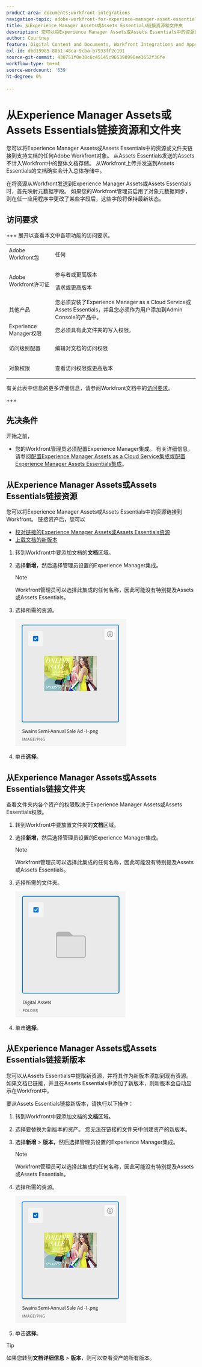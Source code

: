 ```yaml
---
product-area: documents;workfront-integrations
navigation-topic: adobe-workfront-for-experince-manager-asset-essentials
title: 从Experience Manager Assets或Assets Essentials链接资源和文件夹
description: 您可以将Experience Manager Assets或Assets Essentials中的资源或文件夹链接到支持文档的任何Adobe Workfront对象。 从Assets Essentials发送的Assets不计入Workfront中的整体文档存储。 从Workfront上传并发送到Assets Essentials的文档确实会计入总体存储中。
author: Courtney
feature: Digital Content and Documents, Workfront Integrations and Apps
exl-id: dbd19985-88b1-48ca-9cba-b7933ff2c191
source-git-commit: 430751f0e38c6c45145c965398990ee3652f36fe
workflow-type: tm+mt
source-wordcount: '639'
ht-degree: 0%

---
```


# 从Experience Manager Assets或Assets Essentials链接资源和文件夹

您可以将Experience Manager Assets或Assets Essentials中的资源或文件夹链接到支持文档的任何Adobe Workfront对象。 从Assets Essentials发送的Assets不计入Workfront中的整体文档存储。 从Workfront上传并发送到Assets Essentials的文档确实会计入总体存储中。

在将资源从Workfront发送到Experience Manager Assets或Assets Essentials时，首先映射元数据字段。 如果您的Workfront管理员启用了对象元数据同步，则在任一应用程序中更改了某些字段后，这些字段将保持最新状态。

## 访问要求

+++ 展开以查看本文中各项功能的访问要求。

<table style="table-layout:auto"> 
 <col> 
 <col> 
 <tbody> 
  <tr> 
   <td role="rowheader">Adobe Workfront包</td> 
   <td> <p> 任何</p> </td> 
  </tr> 
  <tr> 
   <td role="rowheader">Adobe Workfront许可证</td> 
   <td> 
   <p>参与者或更高版本</p> 
   <p>请求或更高版本</p> </td> 
  </tr> 
  <tr> 
   <td role="rowheader">其他产品</td> 
   <td>您必须安装了Experience Manager as a Cloud Service或Assets Essentials，并且您必须作为用户添加到Admin Console的产品中。</td> 
  </tr> 
   <tr> 
    <td role="rowheader">Experience Manager权限</td> 
    <td>您必须具有此文件夹的写入权限。</td> 
   </tr>
  <tr> 
   <td role="rowheader">访问级别配置</td> 
   <td> <p>编辑对文档的访问权限</p> </td> 
  </tr> 
  <tr> 
   <td role="rowheader">对象权限</td> 
   <td> <p>查看访问权限或更高版本</p> </td> 
  </tr> 
 </tbody> 
</table>

有关此表中信息的更多详细信息，请参阅Workfront文档中的[访问要求](/help/quicksilver/administration-and-setup/add-users/access-levels-and-object-permissions/access-level-requirements-in-documentation.md)。

+++

## 先决条件

开始之前，

* 您的Workfront管理员必须配置Experience Manager集成。 有关详细信息，请参阅[配置Experience Manager Assets as a Cloud Service集成](/help/quicksilver/administration-and-setup/configure-integrations/configure-aacs-integration.md)或[配置Experience Manager Assets Essentials集成](/help/quicksilver/documents/adobe-workfront-for-experience-manager-assets-essentials/setup-asset-essentials.md)。

## 从Experience Manager Assets或Assets Essentials链接资源

您可以将Experience Manager Assets或Assets Essentials中的资源链接到Workfront。 链接资产后，您可以

* [校对链接的Experience Manager Assets或Assets Essentials资源](../../documents/adobe-workfront-for-experience-manager-assets-essentials/proof-linked-asset-aem.md)
* [上载文档的新版本](../../documents/managing-documents/upload-new-document-version.md)

1. 转到Workfront中要添加文档的&#x200B;**文档**&#x200B;区域。
1. 选择&#x200B;**新增**，然后选择管理员设置的Experience Manager集成。

   >[!NOTE]
   >
   >Workfront管理员可以选择此集成的任何名称，因此可能没有特别提及Assets或Assets Essentials。

1. 选择所需的资源。

   ![选择资源](assets/select-an-asset.png)

1. 单击&#x200B;**选择**。

## 从Experience Manager Assets或Assets Essentials链接文件夹

查看文件夹内各个资产的权限取决于Experience Manager Assets或Assets Essentials权限。

1. 转到Workfront中要放置文件夹的&#x200B;**文档**&#x200B;区域。
1. 选择&#x200B;**新增**，然后选择管理员设置的Experience Manager集成。

   >[!NOTE]
   >
   >Workfront管理员可以选择此集成的任何名称，因此可能没有特别提及Assets或Assets Essentials。

1. 选择所需的文件夹。

   ![选择文件夹](assets/select-a-folder.png)

1. 单击&#x200B;**选择**。

## 从Experience Manager Assets或Assets Essentials链接新版本

您可以从Assets Essentials中提取新资源，并将其作为新版本添加到现有资源。 如果文档已链接，并且在Assets Essentials中添加了新版本，则新版本会自动显示在Workfront中。

要从Assets Essentials链接新版本，请执行以下操作：

1. 转到Workfront中要添加文档的&#x200B;**文档**&#x200B;区域。
1. 选择要替换为新版本的资产。 您无法在链接的文件夹中创建资产的新版本。
1. 选择&#x200B;**新增** > **版本**，然后选择管理员设置的Experience Manager集成。

   >[!NOTE]
   >
   >Workfront管理员可以选择此集成的任何名称，因此可能没有特别提及Assets或Assets Essentials。

1. 选择所需的资源。

   ![选择资源](assets/select-an-asset.png)

1. 单击&#x200B;**选择**。

>[!TIP]
>
>如果您转到&#x200B;**文档详细信息** > **版本**，则可以查看资产的所有版本。
